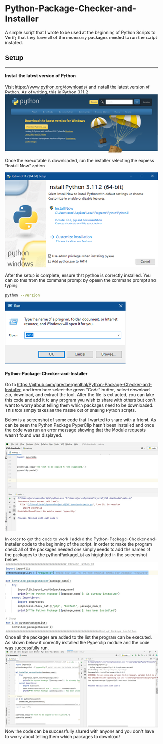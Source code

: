 # Python-Package-Checker-and-Installer
A simple script that I wrote to be used at the beginning of Python Scripts to Verify that they have all of the necessary packages needed to run the script installed. 

## Setup
---
#### Install the latest version of Python

Visit https://www.python.org/downloads/ and install the latest version of Python. As of writing, this is Python 3.11.2 
![download-installer](https://github.com/jaredbergenthal/Simple-Defang-Tool/blob/main/images/download-installer.png)

Once the executable is downloaded, run the installer selecting the express “Install Now” option.


![install-python](https://github.com/jaredbergenthal/Simple-Defang-Tool/blob/main/images/install-python.png)

After the setup is complete, ensure that python is correctly installed. You can do this from the command prompt by openin the command prompt and typing 
```sh
python --version
```


![run-cmd](https://github.com/jaredbergenthal/Simple-Defang-Tool/blob/main/images/run-cmd.png)




#### Python-Package-Checker-and-Installer

Go to https://github.com/jaredbergenthal/Python-Package-Checker-and-Installer, and from here select the green “Code” button, select download zip, download, and extract the tool. After the file is extracted, you can take this code and add it to any program you wish to share with others but don't want to worry about telling them which packages need to be downloaded. This tool simply takes all the hassle out of sharing Python scripts. 


Below is a screenshot of some code that I wanted to share with a friend. As can be seen the Python Package PyperClip hasn't been installed and once the code was run an error message showing that the Module requests wasn't found was displayed.

![error message](https://github.com/jaredbergenthal/Python-Package-Checker-and-Installer/blob/main/images/Error%20Message.jpg)

In order to get the code to work I added the Python-Package-Checker-and-Installer code to the beginning of the script. In order to make the program check all of the packages needed one simply needs to add the names of the packages to the pythonPackageList as higlighted in the screenshot below. 
![editing the script](https://github.com/jaredbergenthal/Python-Package-Checker-and-Installer/blob/main/images/highlighted%20list.jpg)
Once all the packages are added to the list the program can be executed. As shown below it correctly installed the Pyperclip module and the code was successfully run. 
![editing the script](https://github.com/jaredbergenthal/Python-Package-Checker-and-Installer/blob/main/images/packages%20Installed.jpg)
Now the code can be successfully shared with anyone and you don't have to worry about telling them which packages to download! 
